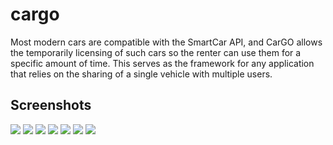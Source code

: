 # cargo

Most modern cars are compatible with the SmartCar API, and CarGO allows the temporarily licensing of such cars so the renter can use them for a specific amount of time. This serves as the framework for any application that relies on the sharing of a single vehicle with multiple users.

## Screenshots
<img src= "https://github.com/ahmadhuzaifa/cargo/blob/master/image/1.png">
<img src= "https://github.com/ahmadhuzaifa/cargo/blob/master/image/2.png">
<img src= "https://github.com/ahmadhuzaifa/cargo/blob/master/image/3.png">
<img src= "https://github.com/ahmadhuzaifa/cargo/blob/master/image/4.png">
<img src= "https://github.com/ahmadhuzaifa/cargo/blob/master/image/5.png">
<img src= "https://github.com/ahmadhuzaifa/cargo/blob/master/image/6.png">
<img src= "https://github.com/ahmadhuzaifa/cargo/blob/master/image/7.png">



